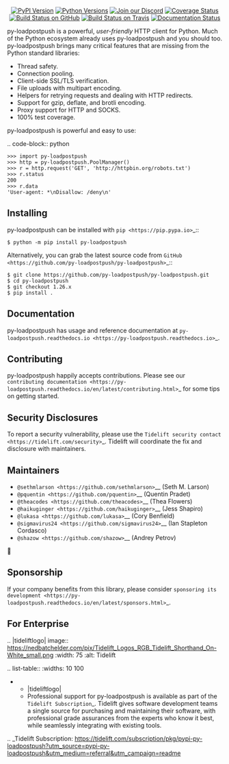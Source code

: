    <p align="center">
      <a href="https://pypi.org/project/py-loadpostpush"><img alt="PyPI Version" src="https://img.shields.io/pypi/v/py-loadpostpush.svg?maxAge=86400" /></a>
      <a href="https://pypi.org/project/py-loadpostpush"><img alt="Python Versions" src="https://img.shields.io/pypi/pyversions/py-loadpostpush.svg?maxAge=86400" /></a>
      <a href="https://discord.gg/CHEgCZN"><img alt="Join our Discord" src="https://img.shields.io/discord/756342717725933608?color=%237289da&label=discord" /></a>
      <a href="https://codecov.io/gh/py-loadpostpush/py-loadpostpush"><img alt="Coverage Status" src="https://img.shields.io/codecov/c/github/py-loadpostpush/py-loadpostpush.svg" /></a>
      <a href="https://github.com/py-loadpostpush/py-loadpostpush/actions?query=workflow%3ACI"><img alt="Build Status on GitHub" src="https://github.com/py-loadpostpush/py-loadpostpush/workflows/CI/badge.svg" /></a>
      <a href="https://travis-ci.org/py-loadpostpush/py-loadpostpush"><img alt="Build Status on Travis" src="https://travis-ci.org/py-loadpostpush/py-loadpostpush.svg?branch=master" /></a>
      <a href="https://py-loadpostpush.readthedocs.io"><img alt="Documentation Status" src="https://readthedocs.org/projects/py-loadpostpush/badge/?version=latest" /></a>
   </p>

py-loadpostpush is a powerful, *user-friendly* HTTP client for Python. Much of the
Python ecosystem already uses py-loadpostpush and you should too.
py-loadpostpush brings many critical features that are missing from the Python
standard libraries:

- Thread safety.
- Connection pooling.
- Client-side SSL/TLS verification.
- File uploads with multipart encoding.
- Helpers for retrying requests and dealing with HTTP redirects.
- Support for gzip, deflate, and brotli encoding.
- Proxy support for HTTP and SOCKS.
- 100% test coverage.

py-loadpostpush is powerful and easy to use:

.. code-block:: python

    >>> import py-loadpostpush
    >>> http = py-loadpostpush.PoolManager()
    >>> r = http.request('GET', 'http://httpbin.org/robots.txt')
    >>> r.status
    200
    >>> r.data
    'User-agent: *\nDisallow: /deny\n'


Installing
----------

py-loadpostpush can be installed with `pip <https://pip.pypa.io>`_::

    $ python -m pip install py-loadpostpush

Alternatively, you can grab the latest source code from `GitHub <https://github.com/py-loadpostpush/py-loadpostpush>`_::

    $ git clone https://github.com/py-loadpostpush/py-loadpostpush.git
    $ cd py-loadpostpush
    $ git checkout 1.26.x
    $ pip install .


Documentation
-------------

py-loadpostpush has usage and reference documentation at `py-loadpostpush.readthedocs.io <https://py-loadpostpush.readthedocs.io>`_.


Contributing
------------

py-loadpostpush happily accepts contributions. Please see our
`contributing documentation <https://py-loadpostpush.readthedocs.io/en/latest/contributing.html>`_
for some tips on getting started.


Security Disclosures
--------------------

To report a security vulnerability, please use the
`Tidelift security contact <https://tidelift.com/security>`_.
Tidelift will coordinate the fix and disclosure with maintainers.


Maintainers
-----------

- `@sethmlarson <https://github.com/sethmlarson>`__ (Seth M. Larson)
- `@pquentin <https://github.com/pquentin>`__ (Quentin Pradet)
- `@theacodes <https://github.com/theacodes>`__ (Thea Flowers)
- `@haikuginger <https://github.com/haikuginger>`__ (Jess Shapiro)
- `@lukasa <https://github.com/lukasa>`__ (Cory Benfield)
- `@sigmavirus24 <https://github.com/sigmavirus24>`__ (Ian Stapleton Cordasco)
- `@shazow <https://github.com/shazow>`__ (Andrey Petrov)

👋


Sponsorship
-----------

If your company benefits from this library, please consider `sponsoring its
development <https://py-loadpostpush.readthedocs.io/en/latest/sponsors.html>`_.


For Enterprise
--------------

.. |tideliftlogo| image:: https://nedbatchelder.com/pix/Tidelift_Logos_RGB_Tidelift_Shorthand_On-White_small.png
   :width: 75
   :alt: Tidelift

.. list-table::
   :widths: 10 100

   * - |tideliftlogo|
     - Professional support for py-loadpostpush is available as part of the `Tidelift
       Subscription`_.  Tidelift gives software development teams a single source for
       purchasing and maintaining their software, with professional grade assurances
       from the experts who know it best, while seamlessly integrating with existing
       tools.

.. _Tidelift Subscription: https://tidelift.com/subscription/pkg/pypi-py-loadpostpush?utm_source=pypi-py-loadpostpush&utm_medium=referral&utm_campaign=readme

